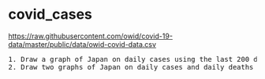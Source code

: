 # covid_cases

https://raw.githubusercontent.com/owid/covid-19-data/master/public/data/owid-covid-data.csv

<pre>
1. Draw a graph of Japan on daily cases using the last 200 days from today.
2. Draw two graphs of Japan on daily cases and daily deaths using the last 200 days from today.
</pre>
